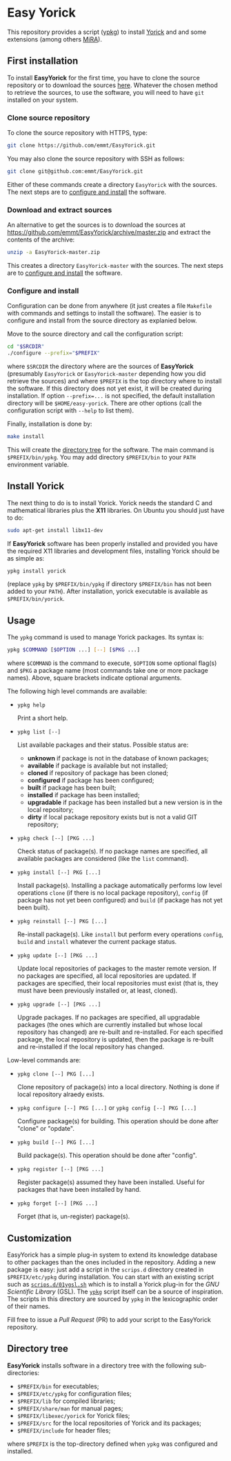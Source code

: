 # Easy Yorick

This repository provides a script ([ypkg](./ypkg)) to install
[Yorick](https://github.com/dhmunro/yorick) and and some extensions (among
others [MiRA](https://github.com/emmt/MiRA)).


## First installation

To install **EasyYorick** for the first time, you have to clone the source
repository or to download the sources
[here](https://github.com/emmt/EasyYorick/archive/master.zip).  Whatever the
chosen method to retrieve the sources, to use the software, you will need to
have `git` installed on your system.


### Clone source repository

To clone the source repository with HTTPS, type:

```sh
git clone https://github.com/emmt/EasyYorick.git
```

You may also clone the source repository with SSH as follows:

```sh
git clone git@github.com:emmt/EasyYorick.git
```

Either of these commands create a directory `EasyYorick` with the sources.  The
next steps are to [configure and install](#configure-and-install) the software.


### Download and extract sources

An alternative to get the sources is to download  the
sources at https://github.com/emmt/EasyYorick/archive/master.zip
and extract the contents of the archive:

```sh
unzip -a EasyYorick-master.zip
```

This creates a directory `EasyYorick-master` with the sources.  The next steps
are to [configure and install](#configure-and-install) the software.


### Configure and install

Configuration can be done from anywhere (it just creates a file `Makefile`
with commands and settings to install the software).  The easier is to
configure and install from the source directory as explanied below.

Move to the source directory and call the configuration script:

```sh
cd "$SRCDIR"
./configure --prefix="$PREFIX"
```

where `$SRCDIR` the directory where are the sources of **EasyYorick**
(presumably `EasyYorick` or `EasyYorick-master` depending how you did retrieve
the sources) and where `$PREFIX` is the top directory where to install the
software.  If this directory does not yet exist, it will be created during
installation.  If option `--prefix=...` is not specified, the default
installation directory will be `$HOME/easy-yorick`.  There are other options
(call the configuration script with `--help` to list them).

Finally, installation is done by:

```sh
make install
```

This will create the [directory tree](#directory-tree) for the software.  The
main command is `$PREFIX/bin/ypkg`.  You may add directory `$PREFIX/bin` to
your `PATH` environment variable.


## Install Yorick

The next thing to do is to install Yorick.  Yorick needs the standard C and
mathematical libraries plus the **X11** libraries.  On Ubuntu you should just
have to do:

```sh
sudo apt-get install libx11-dev
```

If **EasyYorick** software has been properly installed and provided you have
the required X11 libraries and development files, installing Yorick should be
as simple as:

```sh
ypkg install yorick
```

(replace `ypkg` by `$PREFIX/bin/ypkg` if directory `$PREFIX/bin` has not been
added to your `PATH`).  After installation, yorick executable is available
as `$PREFIX/bin/yorick`.


## Usage

The `ypkg` command is used to manage Yorick packages.  Its syntax is:

```sh
ypkg $COMMAND [$OPTION ...] [--] [$PKG ...]
```

where `$COMMAND` is the command to execute, `$OPTION` some optional flag(s) and
`$PKG` a package name (most commands take one or more package names).  Above,
square brackets indicate optional arguments.

The following high level commands are available:

- `ypkg help`

  Print a short help.

- `ypkg list [--]`

  List available packages and their status.  Possible status are:
  - **unknown** if package is not in the database of known packages;
  - **available** if package is available but not installed;
  - **cloned** if repository of package has been cloned;
  - **configured** if package has been configured;
  - **built** if package has been built;
  - **installed** if package has been installed;
  - **upgradable** if package has been installed but a new version is
    in the local repository;
  - **dirty** if local package repository exists but is not a valid
    GIT repository;

- `ypkg check [--] [PKG ...]`

  Check status of package(s).  If no package names are specified, all available
  packages are considered (like the `list` command).

- `ypkg install [--] PKG [...]`

  Install package(s).  Installing a package automatically performs low level
  operations `clone` (if there is no local package repository), `config` (if
  package has not yet been configured) and `build` (if package has not yet been
  built).

- `ypkg reinstall [--] PKG [...]`

  Re-install package(s).  Like `install` but perform every operations `config`,
  `build` and `install` whatever the current package status.

- `ypkg update [--] [PKG ...]`

  Update local repositories of packages to the master remote version.  If no
  packages are specified, all local repositories are updated.  If packages are
  specified, their local repositories must exist (that is, they must have been
  previously installed or, at least, cloned).

- `ypkg upgrade [--] [PKG ...]`

  Upgrade packages.  If no packages are specified, all upgradable packages (the
  ones which are currently installed but whose local repository has changed)
  are re-built and re-installed.  For each specified package, the local
  repository is updated, then the package is re-built and re-installed if the
  local repository has changed.


Low-level commands are:

- `ypkg clone [--] PKG [...]`

  Clone repository of package(s) into a local directory.  Nothing is done if
  local repository alraedy exists.

- `ypkg configure [--] PKG [...]` or `ypkg config [--] PKG [...]`

  Configure package(s) for building.  This operation should be done after
  "clone" or "opdate".

- `ypkg build [--] PKG [...]`

  Build package(s).  This operation should be done after "config".

- `ypkg register [--] [PKG ...]`

  Register package(s) assumed they have been installed.  Useful for packages
  that have been installed by hand.

- `ypkg forget [--] [PKG ...]`

  Forget (that is, un-register) package(s).


## Customization

EasyYorick has a simple plug-in system to extend its knowledge database to
other packages than the ones included in the repository.  Adding a new package
is easy: just add a script in the `scrips.d` directory created in
`$PREFIX/etc/ypkg` during installation.  You can start with an existing script
such as [`scrips.d/01ygsl.sh`](./scrips.d/01ygsl.sh) which is to install a
Yorick plug-in for the *GNU Scientific Library* (GSL).  The [`ypkg`](./ypkg)
script itself can be a source of inspiration.  The scripts in this directory
are sourced by `ypkg` in the lexicographic order of their names.

Fill free to issue a *Pull Request* (PR) to add your script to the EasyYorick
repository.


## Directory tree

**EasyYorick** installs software in a directory tree with the following
sub-directories:

- `$PREFIX/bin` for executables;
- `$PREFIX/etc/ypkg` for configuration files;
- `$PREFIX/lib` for compiled libraries;
- `$PREFIX/share/man` for manual pages;
- `$PREFIX/libexec/yorick` for Yorick files;
- `$PREFIX/src` for the local repositories of Yorick and its packages;
- `$PREFIX/include` for header files;

where `$PREFIX` is the top-directory defined when `ypkg` was configured and
installed.
